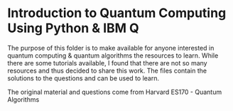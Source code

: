 # Introduction to Quantum Computing Using Python & IBM Q

The purpose of this folder is to make available for anyone interested in quantum computing & quantum algorithms the resources to learn. While there are some tutorials available, I found that there are not so many resources and thus decided to share this work. The files contain the solutions to the questions and can be used to learn.

The original material and questions come from Harvard ES170 - Quantum Algorithms
